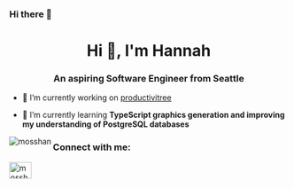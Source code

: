 ### Hi there 👋

<!--
**mosshan/mosshan** is a ✨ _special_ ✨ repository because its `README.md` (this file) appears on your GitHub profile.

Here are some ideas to get you started:

- 🔭 I’m currently working on ...
- 🌱 I’m currently learning ...
- 👯 I’m looking to collaborate on ...
- 🤔 I’m looking for help with ...
- 💬 Ask me about ...
- 📫 How to reach me: ...
- 😄 Pronouns: ...
- ⚡ Fun fact: ...
-->

<h1 align="center">Hi 👋, I'm Hannah</h1>
<h3 align="center">An aspiring Software Engineer from Seattle</h3>

- 🔭 I’m currently working on [productivitree](https://github.com/mosshan/productivitree)

- 🌱 I’m currently learning **TypeScript graphics generation and improving my understanding of PostgreSQL databases**

<p><img align="left" src="https://github-readme-stats.vercel.app/api/top-langs?username=mosshan&show_icons=true&locale=en&layout=compact" alt="mosshan" /></p><h3 align="left">Connect with me:</h3>
<p align="left">
<a href="https://linkedin.com/in/mosshan" target="blank"><img align="center" src="https://raw.githubusercontent.com/rahuldkjain/github-profile-readme-generator/master/src/images/icons/Social/linked-in-alt.svg" alt="mosshan" height="30" width="40" /></a>
</p>
